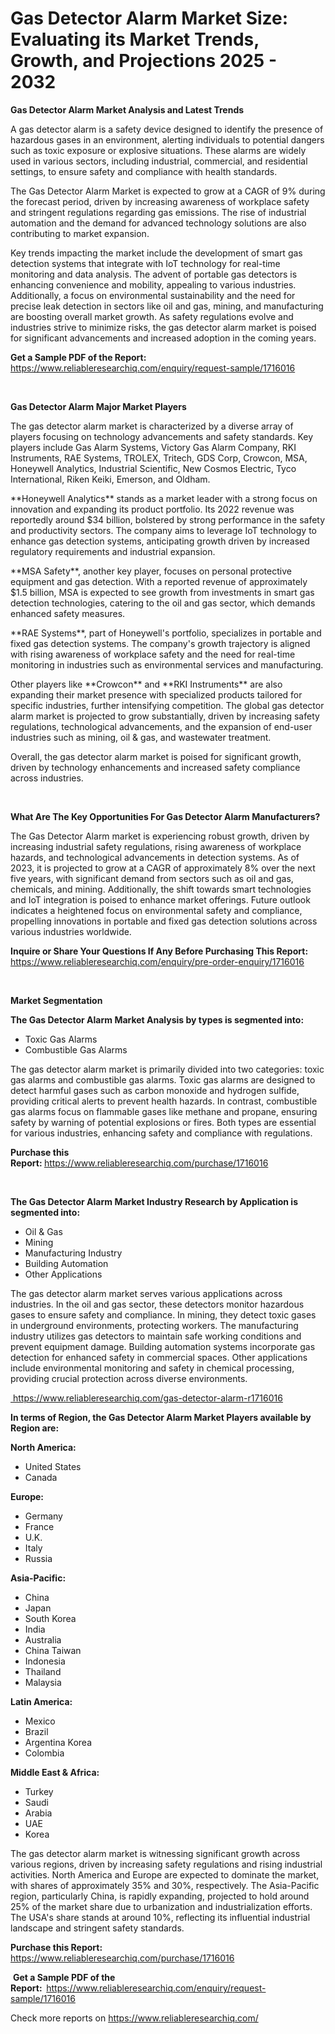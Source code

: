 <p><h1>Gas Detector Alarm Market Size: Evaluating its Market Trends, Growth, and Projections 2025 - 2032</h1></p><p><strong>Gas Detector Alarm Market Analysis and Latest Trends</strong></p>
<p><p>A gas detector alarm is a safety device designed to identify the presence of hazardous gases in an environment, alerting individuals to potential dangers such as toxic exposure or explosive situations. These alarms are widely used in various sectors, including industrial, commercial, and residential settings, to ensure safety and compliance with health standards.</p><p>The Gas Detector Alarm Market is expected to grow at a CAGR of 9% during the forecast period, driven by increasing awareness of workplace safety and stringent regulations regarding gas emissions. The rise of industrial automation and the demand for advanced technology solutions are also contributing to market expansion. </p><p>Key trends impacting the market include the development of smart gas detection systems that integrate with IoT technology for real-time monitoring and data analysis. The advent of portable gas detectors is enhancing convenience and mobility, appealing to various industries. Additionally, a focus on environmental sustainability and the need for precise leak detection in sectors like oil and gas, mining, and manufacturing are boosting overall market growth. As safety regulations evolve and industries strive to minimize risks, the gas detector alarm market is poised for significant advancements and increased adoption in the coming years.</p></p>
<p><strong>Get a Sample PDF of the Report:&nbsp;</strong> <a href="https://www.reliableresearchiq.com/enquiry/request-sample/1716016?utm_campaign=2580&utm_medium=2&utm_source=Github&utm_content=ia&utm_term=28032025&utm_id=gas-detector-alarm">https://www.reliableresearchiq.com/enquiry/request-sample/1716016</a></p>
<p>&nbsp;</p>
<p><strong>Gas Detector Alarm Major Market Players</strong></p>
<p><p>The gas detector alarm market is characterized by a diverse array of players focusing on technology advancements and safety standards. Key players include Gas Alarm Systems, Victory Gas Alarm Company, RKI Instruments, RAE Systems, TROLEX, Tritech, GDS Corp, Crowcon, MSA, Honeywell Analytics, Industrial Scientific, New Cosmos Electric, Tyco International, Riken Keiki, Emerson, and Oldham.</p><p>**Honeywell Analytics** stands as a market leader with a strong focus on innovation and expanding its product portfolio. Its 2022 revenue was reportedly around $34 billion, bolstered by strong performance in the safety and productivity sectors. The company aims to leverage IoT technology to enhance gas detection systems, anticipating growth driven by increased regulatory requirements and industrial expansion.</p><p>**MSA Safety**, another key player, focuses on personal protective equipment and gas detection. With a reported revenue of approximately $1.5 billion, MSA is expected to see growth from investments in smart gas detection technologies, catering to the oil and gas sector, which demands enhanced safety measures.</p><p>**RAE Systems**, part of Honeywell's portfolio, specializes in portable and fixed gas detection systems. The company's growth trajectory is aligned with rising awareness of workplace safety and the need for real-time monitoring in industries such as environmental services and manufacturing.</p><p>Other players like **Crowcon** and **RKI Instruments** are also expanding their market presence with specialized products tailored for specific industries, further intensifying competition. The global gas detector alarm market is projected to grow substantially, driven by increasing safety regulations, technological advancements, and the expansion of end-user industries such as mining, oil & gas, and wastewater treatment.</p><p>Overall, the gas detector alarm market is poised for significant growth, driven by technology enhancements and increased safety compliance across industries.</p></p>
<p>&nbsp;</p>
<p><strong>What Are The Key Opportunities For Gas Detector Alarm Manufacturers?</strong></p>
<p><p>The Gas Detector Alarm market is experiencing robust growth, driven by increasing industrial safety regulations, rising awareness of workplace hazards, and technological advancements in detection systems. As of 2023, it is projected to grow at a CAGR of approximately 8% over the next five years, with significant demand from sectors such as oil and gas, chemicals, and mining. Additionally, the shift towards smart technologies and IoT integration is poised to enhance market offerings. Future outlook indicates a heightened focus on environmental safety and compliance, propelling innovations in portable and fixed gas detection solutions across various industries worldwide.</p></p>
<p><strong>Inquire or Share Your Questions If Any Before Purchasing This Report:</strong> <a href="https://www.reliableresearchiq.com/enquiry/pre-order-enquiry/1716016?utm_campaign=2580&utm_medium=2&utm_source=Github&utm_content=ia&utm_term=28032025&utm_id=gas-detector-alarm">https://www.reliableresearchiq.com/enquiry/pre-order-enquiry/1716016</a></p>
<p>&nbsp;</p>
<p><strong>Market Segmentation</strong></p>
<p><strong>The Gas Detector Alarm Market Analysis by types is segmented into:</strong></p>
<p><ul><li>Toxic Gas Alarms</li><li>Combustible Gas Alarms</li></ul></p>
<p><p>The gas detector alarm market is primarily divided into two categories: toxic gas alarms and combustible gas alarms. Toxic gas alarms are designed to detect harmful gases such as carbon monoxide and hydrogen sulfide, providing critical alerts to prevent health hazards. In contrast, combustible gas alarms focus on flammable gases like methane and propane, ensuring safety by warning of potential explosions or fires. Both types are essential for various industries, enhancing safety and compliance with regulations.</p></p>
<p><strong>Purchase this Report:&nbsp;</strong><a href="https://www.reliableresearchiq.com/purchase/1716016?utm_campaign=2580&utm_medium=2&utm_source=Github&utm_content=ia&utm_term=28032025&utm_id=gas-detector-alarm">https://www.reliableresearchiq.com/purchase/1716016</a></p>
<p>&nbsp;</p>
<p><strong>The Gas Detector Alarm Market Industry Research by Application is segmented into:</strong></p>
<p><ul><li>Oil & Gas</li><li>Mining</li><li>Manufacturing Industry</li><li>Building Automation</li><li>Other Applications</li></ul></p>
<p><p>The gas detector alarm market serves various applications across industries. In the oil and gas sector, these detectors monitor hazardous gases to ensure safety and compliance. In mining, they detect toxic gases in underground environments, protecting workers. The manufacturing industry utilizes gas detectors to maintain safe working conditions and prevent equipment damage. Building automation systems incorporate gas detection for enhanced safety in commercial spaces. Other applications include environmental monitoring and safety in chemical processing, providing crucial protection across diverse environments.</p></p>
<p><a href="https://www.reliableresearchiq.com/gas-detector-alarm-r1716016?utm_campaign=2580&utm_medium=2&utm_source=Github&utm_content=ia&utm_term=28032025&utm_id=gas-detector-alarm">&nbsp;https://www.reliableresearchiq.com/gas-detector-alarm-r1716016</a></p>
<p><strong>In terms of Region, the Gas Detector Alarm Market Players available by Region are:</strong></p>
<p>
    <p> <strong> North America: </strong>
        <ul>
            <li>United States</li>
            <li>Canada</li>
        </ul>
        </p> 
    <p> <strong> Europe: </strong>
        <ul>
            <li>Germany</li>
            <li>France</li>
            <li>U.K.</li>
            <li>Italy</li>
            <li>Russia</li>
        </ul>
        </p> 
    <p> <strong> Asia-Pacific: </strong>
        <ul>
            <li>China</li>
            <li>Japan</li>
            <li>South Korea</li>
            <li>India</li>
            <li>Australia</li>
            <li>China Taiwan</li>
            <li>Indonesia</li>
            <li>Thailand</li>
            <li>Malaysia</li>
        </ul>
        </p> 
    <p> <strong> Latin America: </strong>
        <ul>
            <li>Mexico</li>
            <li>Brazil</li>
            <li>Argentina Korea</li>
            <li>Colombia</li>
        </ul>
        </p> 
    <p> <strong> Middle East & Africa: </strong>
        <ul>
            <li>Turkey</li>
            <li>Saudi</li>
            <li>Arabia</li>
            <li>UAE</li>
            <li>Korea</li>
        </ul>
    </p>
    </p>
<p><p>The gas detector alarm market is witnessing significant growth across various regions, driven by increasing safety regulations and rising industrial activities. North America and Europe are expected to dominate the market, with shares of approximately 35% and 30%, respectively. The Asia-Pacific region, particularly China, is rapidly expanding, projected to hold around 25% of the market share due to urbanization and industrialization efforts. The USA's share stands at around 10%, reflecting its influential industrial landscape and stringent safety standards.</p></p>
<p><strong>Purchase this Report: </strong><a href="https://www.reliableresearchiq.com/purchase/1716016?utm_campaign=2580&utm_medium=2&utm_source=Github&utm_content=ia&utm_term=28032025&utm_id=gas-detector-alarm">https://www.reliableresearchiq.com/purchase/1716016</a></p>
<p>&nbsp;<strong>Get a Sample PDF of the Report:&nbsp;&nbsp;</strong><a href="https://www.reliableresearchiq.com/enquiry/request-sample/1716016?utm_campaign=2580&utm_medium=2&utm_source=Github&utm_content=ia&utm_term=28032025&utm_id=gas-detector-alarm">https://www.reliableresearchiq.com/enquiry/request-sample/1716016</a></p>
<p><strong></strong></p>
<p>Check more reports on <a href="https://www.reliableresearchiq.com/?utm_campaign=2580&utm_medium=2&utm_source=Github&utm_content=ia&utm_term=28032025&utm_id=gas-detector-alarm">https://www.reliableresearchiq.com/</a></p>